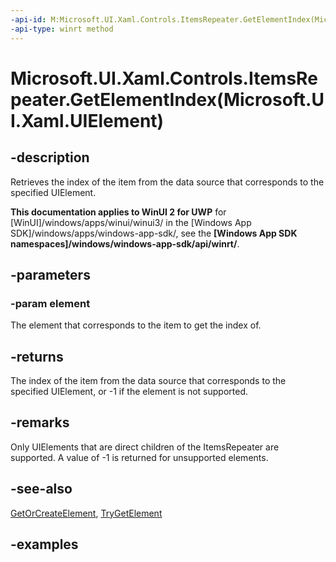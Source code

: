 ```yaml
---
-api-id: M:Microsoft.UI.Xaml.Controls.ItemsRepeater.GetElementIndex(Microsoft.UI.Xaml.UIElement)
-api-type: winrt method
---
```


# Microsoft.UI.Xaml.Controls.ItemsRepeater.GetElementIndex(Microsoft.UI.Xaml.UIElement)

<!--
public int GetElementIndex (Microsoft.UI.Xaml.UIElement element);
-->

## -description

Retrieves the index of the item from the data source that corresponds to the specified UIElement.

**This documentation applies to WinUI 2 for UWP** for [WinUI]/windows/apps/winui/winui3/ in the [Windows App SDK]/windows/apps/windows-app-sdk/, see the **[Windows App SDK namespaces]/windows/windows-app-sdk/api/winrt/**.

## -parameters

### -param element

The element that corresponds to the item to get the index of.

## -returns

The index of the item from the data source that corresponds to the specified UIElement, or -1 if the element is not supported.

## -remarks

Only UIElements that are direct children of the ItemsRepeater are supported. A value of -1 is returned for unsupported elements.

## -see-also

[GetOrCreateElement](itemsrepeater_getorcreateelement_982168620.md), [TryGetElement](itemsrepeater_trygetelement_2086043841.md)

## -examples
